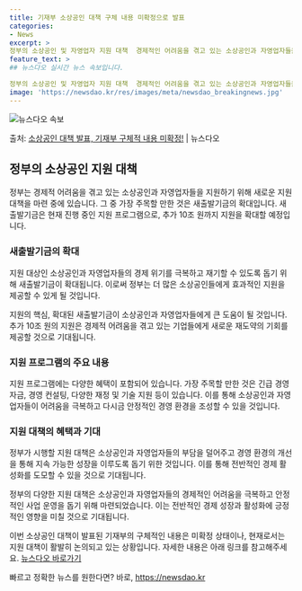 ```yaml
---
title: 기재부 소상공인 대책 구체 내용 미확정으로 발표
categories:
- News
excerpt: >
정부의 소상공인 및 자영업자 지원 대책  경제적인 어려움을 겪고 있는 소상공인과 자영업자들을 위해 정부가 새…
feature_text: >
## 뉴스다오 실시간 뉴스 속보입니다.

정부의 소상공인 및 자영업자 지원 대책  경제적인 어려움을 겪고 있는 소상공인과 자영업자들을 위해 정부가 새…
image: 'https://newsdao.kr/res/images/meta/newsdao_breakingnews.jpg'
---
```


![뉴스다오 속보](https://newsdao.kr/res/images/meta/newsdao_breakingnews.jpg)

<p>출처: <a href="https://newsdao.kr/4513" rel="dofollow">소상공인 대책 발표, 기재부 구체적 내용 미확정!</a> | 뉴스다오</p>

<h2 data-ke-size="size26">정부의 소상공인 지원 대책</h2>

정부는 경제적 어려움을 겪고 있는 소상공인과 자영업자들을 지원하기 위해 새로운 지원 대책을 마련 중에 있습니다. 그 중 가장 주목할 만한 것은 새출발기금의 확대입니다. 새출발기금은 현재 진행 중인 지원 프로그램으로, 추가 10조 원까지 지원을 확대할 예정입니다.

<h3>새출발기금의 확대</h3>
지원 대상인 소상공인과 자영업자들의 경제 위기를 극복하고 재기할 수 있도록 돕기 위해 새출발기금이 확대됩니다. 이로써 정부는 더 많은 소상공인들에게 효과적인 지원을 제공할 수 있게 될 것입니다.

<p data-ke-size="size16">지원의 핵심, 확대된 새출발기금이 소상공인과 자영업자들에게 큰 도움이 될 것입니다. 추가 10조 원의 지원은 경제적 어려움을 겪고 있는 기업들에게 새로운 재도약의 기회를 제공할 것으로 기대됩니다.</p>

<h3>지원 프로그램의 주요 내용</h3>
지원 프로그램에는 다양한 혜택이 포함되어 있습니다. 가장 주목할 만한 것은 긴급 경영 자금, 경영 컨설팅, 다양한 재정 및 기술 지원 등이 있습니다. 이를 통해 소상공인과 자영업자들이 어려움을 극복하고 다시금 안정적인 경영 환경을 조성할 수 있을 것입니다.

<h3>지원 대책의 혜택과 기대</h3>
정부가 시행할 지원 대책은 소상공인과 자영업자들의 부담을 덜어주고 경영 환경의 개선을 통해 지속 가능한 성장을 이루도록 돕기 위한 것입니다. 이를 통해 전반적인 경제 활성화를 도모할 수 있을 것으로 기대됩니다.

<p data-ke-size="size16">정부의 다양한 지원 대책은 소상공인과 자영업자들의 경제적인 어려움을 극복하고 안정적인 사업 운영을 돕기 위해 마련되었습니다. 이는 전반적인 경제 성장과 활성화에 긍정적인 영향을 미칠 것으로 기대됩니다.</p>

이번 소상공인 대책이 발표된 기재부의 구체적인 내용은 미확정 상태이나, 현재로서는 지원 대책이 활발히 논의되고 있는 상황입니다. 자세한 내용은 아래 링크를 참고해주세요. [뉴스다오 바로가기](https://newsdao.kr/4513) 

빠르고 정확한 뉴스를 원한다면? 바로, <a href="https://newsdao.kr" rel="dofollow">https://newsdao.kr</a>


    
